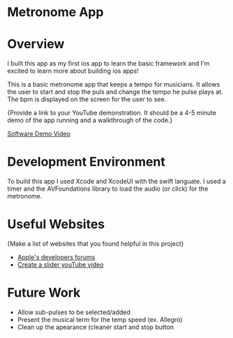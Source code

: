 # Metronome App

# Overview

I built this app as my first ios app to learn the basic framework and I'm excited to learn more about building ios apps!

This is a basic metronome app that keeps a tempo for musicians. It allows the user to start and stop the puls and change the tempo he pulse plays at. The bpm is displayed on the screen for the user to see.

{Provide a link to your YouTube demonstration.  It should be a 4-5 minute demo of the app running and a walkthrough of the code.}

[Software Demo Video](https://youtu.be/lwKJz9QxjlE)

# Development Environment

To build this app I used Xcode and XcodeUI with the swift languate. I used a timer and the AVFoundations library to load the audio (or click) for the metronome.


# Useful Websites

{Make a list of websites that you found helpful in this project}
* [Apple's developers forums]([(https://forums.developer.apple.com/forums/)])
* [Create a slider youTube video]([https://www.youtube.com/watch?v=zTDUcwn6zyU])

# Future Work

* Allow sub-pulses to be selected/added
* Present the musical term for the temp speed (ex. Allegro)
* Clean up the apearance (cleaner start and stop button
